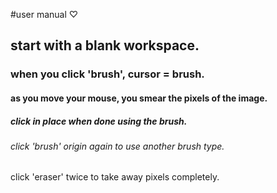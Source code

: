 #user manual ♡

## start with a blank workspace.
### when you click 'brush', cursor = brush.
#### as you move your mouse, you smear the pixels of the image.
##### click in place when done using the brush.
###### click 'brush' origin again to use another brush type.
click 'eraser' twice to take away pixels completely.

		

